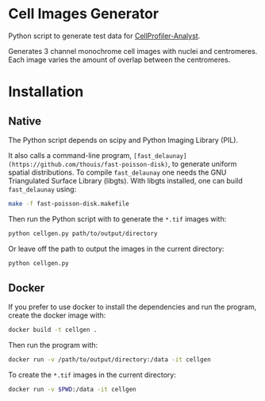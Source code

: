 # Cell Images Generator #

Python script to generate test data for [CellProfiler-Analyst](https://github.com/CellProfiler/CellProfiler-Analyst).

Generates 3 channel monochrome cell images with nuclei and centromeres.
Each image varies the amount of overlap between the centromeres.

# Installation #

## Native ##

The Python script depends on scipy and Python Imaging Library (PIL).

It also calls a command-line program, `[fast_delaunay](https://github.com/thouis/fast-poisson-disk)`,
to generate uniform spatial distributions.
To compile `fast_delaunay` one needs the GNU Triangulated Surface Library (libgts).
With libgts installed, one can build `fast_delaunay` using:

``` sh
make -f fast-poisson-disk.makefile
```

Then run the Python script with to generate the `*.tif` images with:

``` sh
python cellgen.py path/to/output/directory
```

Or leave off the path to output the images in the current directory:

``` sh
python cellgen.py
```

## Docker ##

If you prefer to use docker to install the dependencies and run the program,
create the docker image with:

``` sh
docker build -t cellgen .
```

Then run the program with:

``` sh
docker run -v /path/to/output/directory:/data -it cellgen 
```

To create the `*.tif` images in the current directory:

``` sh
docker run -v $PWD:/data -it cellgen 
```
